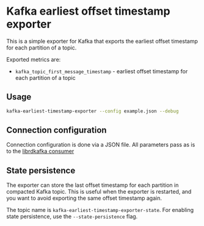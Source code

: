 # Kafka earliest offset timestamp exporter

This is a simple exporter for Kafka that exports the earliest offset timestamp for each partition of a topic.

Exported metrics are:
* `kafka_topic_first_message_timestamp` - earliest offset timestamp for each partition of a topic

## Usage

```bash
kafka-earliest-timestamp-exporter --config example.json --debug
```

## Connection configuration
Connection configuration is done via a JSON file.
All parameters pass as is to the [librdkafka consumer](https://github.com/confluentinc/librdkafka/blob/master/CONFIGURATION.md)

## State persistence

The exporter can store the last offset timestamp for each partition in compacted Kafka topic.
This is useful when the exporter is restarted, and you want to avoid exporting the same offset timestamp again.

The topic name is `kafka-earliest-timestamp-exporter-state`.
For enabling state persistence, use the `--state-persistence` flag.